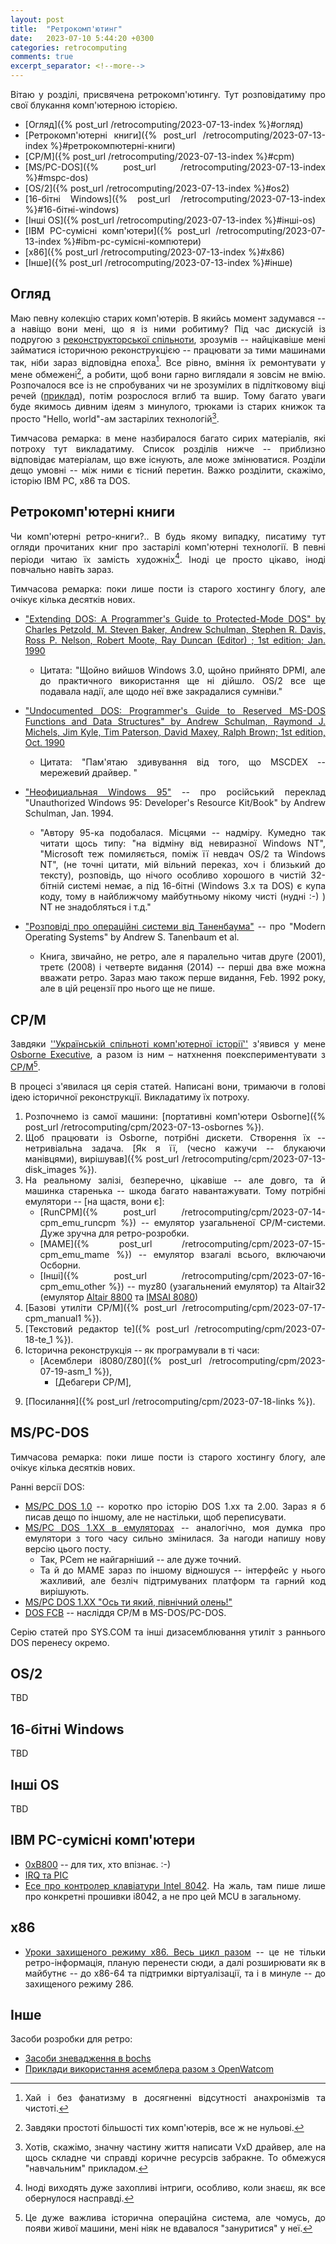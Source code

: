 ```yaml
---
layout: post
title:  "Ретрокомп'ютинг"
date:   2023-07-10 5:44:20 +0300
categories: retrocomputing
comments: true
excerpt_separator: <!--more-->
---
```


Вітаю у розділі, присвячена ретрокомп'ютингу. Тут розповідатиму про свої блукання комп'ютерною історією. 

- [Огляд]({% post_url /retrocomputing/2023-07-13-index %}#огляд)
- [Ретрокомп'ютерні книги]({% post_url /retrocomputing/2023-07-13-index %}#ретрокомпютерні-книги)
- [CP/M]({% post_url /retrocomputing/2023-07-13-index %}#cpm)
- [MS/PC-DOS]({% post_url /retrocomputing/2023-07-13-index %}#mspc-dos)
- [OS/2]({% post_url /retrocomputing/2023-07-13-index %}#os2)
- [16-бітні Windows]({% post_url /retrocomputing/2023-07-13-index %}#16-бітні-windows)
- [Інші OS]({% post_url /retrocomputing/2023-07-13-index %}#інші-os)
- [IBM PC-сумісні комп'ютери]({% post_url /retrocomputing/2023-07-13-index %}#ibm-pc-сумісні-компютери)
- [x86]({% post_url /retrocomputing/2023-07-13-index %}#x86)
- [Інше]({% post_url /retrocomputing/2023-07-13-index %}#інше)

<!--more-->

## Огляд

Маю певну колекцію старих комп'ютерів. В якийсь момент задумався -- а навіщо вони мені, що я із ними робитиму? Під час дискусій із подругою з [реконструкторської спільноти](https://www.facebook.com/groups/405499193349579), зрозумів -- найцікавіше мені займатися історичною реконструкцією -- працювати за тими машинами так, ніби зараз відповідна епоха[^1]. Все рівно, вміння їх ремонтувати у мене обмежені[^2], а робити, щоб вони гарно виглядали я зовсім не вмію. Розпочалося все із не спробуваних чи не зрозумілих в підлітковому віці речей ([приклад](http://indrekis2.blogspot.com/2013/02/dos-fcb.html)), потім розрослося вглиб та вшир. Тому багато уваги буде якимось дивним ідеям з минулого, трюками із старих книжок та просто "Hello, world"-ам застарілих технологій[^3].

<style>body {text-align: justify}</style> 

[^1]: Хай і без фанатизму в досягненні відсутності анахронізмів та чистоті. 

[^2]: Завдяки простоті більшості тих комп'ютерів, все ж не нульові.

[^3]: Хотів, скажімо, значну частину життя написати VxD драйвер, але на щось складне чи справді коричне ресурсів забракне. То обмежуся "навчальним" прикладом. 

Тимчасова ремарка: в мене назбиралося багато сирих матеріалів, які потроху тут викладатиму. Список розділів нижче -- приблизно відповідає матеріалам, що вже існують, але може змінюватися. Розділи дещо умовні -- між ними є тісний перетин. Важко розділити, скажімо, історію IBM PC, x86 та DOS.


## Ретрокомп'ютерні книги

Чи комп'ютерні ретро-книги?.. В будь якому випадку, писатиму тут огляди прочитаних книг про застарілі комп'ютерні технології. В певні періоди читаю їх замість художніх[^4]. Іноді це просто цікаво, іноді повчально навіть зараз. 

[^4]: Іноді виходять дуже захопливі інтриги, особливо, коли знаєш, як все обернулося насправді.

Тимчасова ремарка: поки лише пости із старого хостингу блогу, але очікує кілька десятків нових. 

- ["Extending DOS: A Programmer's Guide to Protected-Mode DOS" by Charles Petzold, M. Steven Baker, Andrew Schulman, Stephen R. Davis, Ross P. Nelson, Robert Moote, Ray Duncan (Editor) ; 1st edition; Jan. 1990](http://indrekis2.blogspot.com/2013/08/extending-dos-by-ray-duncan-et-al.html) 
  - Цитата: "Щойно вийшов Windows 3.0, щойно прийнято DPMI, але до практичного використання ще ні дійшло. OS/2 все ще подавала надії, але щодо неї вже закрадалися сумніви."

- ["Undocumented DOS: Programmer's Guide to Reserved MS-DOS Functions and Data Structures" by Andrew Schulman, Raymond J. Michels, Jim Kyle, Tim Paterson, David Maxey, Ralph Brown; 1st edition, Oct. 1990](http://indrekis2.blogspot.com/2018/07/undocumented-dos-1st-edition.html)
  - Цитата: "Пам'ятаю здивування від того, що MSCDEX -- мережевий драйвер. "

- ["Неофициальная Windows 95"](http://indrekis2.blogspot.com/2015/12/windows-95.html) -- про російський переклад "Unauthorized Windows 95: Developer's Resource Kit/Book" by Andrew Schulman, Jan. 1994.
  - "Автору 95-ка подобалася. Місцями -- надміру. Кумедно так читати щось типу: "на відміну від невиразної Windows NT", "Microsoft теж помиляється, поміж її невдач OS/2 та Windows NT", (не точні цитати, мій вільний переказ, хоч і близький до тексту), розповідь, що нічого особливо хорошого в чистій 32-бітній системі немає, а під 16-бітні (Windows 3.x та DOS) є купа коду, тому в найближчому майбутньому нікому чисті (нудні :-) ) NT не знадобляться і т.д."
  
- ["Розповіді про операційні системи від Таненбаума"](http://indrekis2.blogspot.com/2016/06/blog-post.html) -- про "Modern Operating Systems" by Andrew S. Tanenbaum et al. 
  - Книга, звичайно, не ретро, але я паралельно читав друге (2001), третє (2008) і четверте видання (2014) -- перші два вже можна вважати ретро. Зараз маю також перше видання, Feb. 1992 року, але в цій рецензії про нього ще не пише. 


## CP/M

Завдяки [''Українській спільноті комп'ютерної історії''](https://forum.it-museum.com/index.php) з'явився у мене [Osborne Executive](https://en.wikipedia.org/wiki/Osborne_Executive), а разом із ним &ndash; натхнення поекспериментувати з [CP/M](https://en.wikipedia.org/wiki/CP/M)[^6].

В процесі з'явилася ця серія статей. Написані вони, тримаючи в голові ідею історичної реконструкції. Викладатиму їх потроху.

1. Розпочнемо із самої машини: [портативні комп'ютери Osborne]({% post_url /retrocomputing/cpm/2023-07-13-osbornes %}).
2. Щоб працювати із Osborne, потрібні дискети. Створення їх -- нетривіальна задача. [Як я її, (чесно кажучи -- блукаючи манівцями), вирішував]({% post_url /retrocomputing/cpm/2023-07-13-disk_images %}).
3. На реальному залізі, безперечно, цікавіше -- але довго, та й машинка старенька -- шкода багато навантажувати. Тому потрібні емулятори -- [на щастя, вони є]:
   - [RunCPM]({% post_url /retrocomputing/cpm/2023-07-14-cpm_emu_runcpm %})  -- емулятор узагальненої CP/M-системи. Дуже зручна для ретро-розробки.
   - [MAME]({% post_url /retrocomputing/cpm/2023-07-15-cpm_emu_mame %})   -- емулятор взагалі всього, включаючи Осборни.
   - [Інші]({% post_url /retrocomputing/cpm/2023-07-16-cpm_emu_other %})  --  myz80 (узагальнений емулятор) та Altair32 (емулятор [Altair 8800](https://en.wikipedia.org/wiki/Altair_8800) та [IMSAI 8080](https://en.wikipedia.org/wiki/IMSAI_8080))
4. [Базові утиліти CP/M]({% post_url /retrocomputing/cpm/2023-07-17-cpm_manual1 %}).
5. [Текстовий редактор te]({% post_url /retrocomputing/cpm/2023-07-18-te_1 %}).
6. Історична реконструкція -- як програмували в ті часи:
   - [Асемблери i8080/Z80]({% post_url /retrocomputing/cpm/2023-07-19-asm_1 %}),
     - [Дебагери CP/M],
  <!-- ( post_url /retrocomputing/cpm/2023-07-20-debug_1 ) -- >
   - Ada,
   - Діалекти BASIC,
   - C та діалекти,
   - [COBOL],
   - Forth,
   - FORTRAN,
   - Modula-2,
   - MUMPS, 
   - Pascal, 
   - UCSD p-System -- діалект Pascal разом із ОС,
   - PL/I.
7. Інші тогочасні утиліти.
8.  Сучасні CP/M машини. <!-- https://rc2014.co.uk/  / https://github.com/wwarthen/RomWBW  -->
9.  [Посилання]({% post_url /retrocomputing/cpm/2023-07-18-links %}).

<!--
1. Щоб працювати із Osborne, потрібні дискети. Створення їх -- нетривіальна задача. [Як я її, (чесно кажучи -- блукаючи манівцями), вирішував](cpm/disk_images.md).
2. На реальному залізі, безперечно, цікавіше -- але довго, та й машинка старенька -- шкода багато навантажувати. Тому потрібні емулятори -- [на щастя, вони є](cpm/cpm_emu_1.md).
3. Базові утиліти.
4. [Текстовий редактор](cpm/te_1.md).
5. [Емуляція CP/M](cpm/cpm_emu_1.md).
6. Історична реконструкція -- як програмували в ті часи.
   - [Асемблер i8080/Z80](cpm/asm_1.md)
   - Ada
   - Діалекти BASIC
   - C та діалекти
   - [COBOL](cpm/cobol_1.md)
   - Forth
   - FORTRAN
   - Modula-2
   - MUMPS 
   - Pascal 
   - UCSD p-System -- діалект Pascal разом із ОС. 
   - PL/I
7. Інші тогочасні утиліти.
8. Сучасні CP/M машини. https://rc2014.co.uk/  / https://github.com/wwarthen/RomWBW 
9.  [Посилання](cpm/links.md)
-->

[^6]: Це дуже важлива історична операційна система, але чомусь, до появи живої машини, мені ніяк не вдавалося "зануритися" у неї. 


## MS/PC-DOS

Тимчасова ремарка: поки лише пости із старого хостингу блогу, але очікує кілька десятків нових. 

Ранні версії DOS: 
- [MS/PC DOS 1.0](http://indrekis2.blogspot.com/2013/02/mspc-dos-10.html) -- коротко про історію DOS 1.xx та 2.00. Зараз я б писав дещо по іншому, але не настільки, щоб переписувати.
- [MS/PC DOS 1.XX в емуляторах](http://indrekis2.blogspot.com/2013/02/mspc-dos-1xx.html) -- аналогічно, моя думка про емулятори з того часу сильно змінилася. За нагоди напишу нову версію цього посту.
  - Так, PCem не найгарніший -- але дуже точний. 
  - Та й до MAME зараз по іншому відношуся -- інтерфейс у нього жахливий, але безліч підтримуваних платформ та гарний код вирішують. 
- [MS/PC DOS 1.XX "Ось ти який, північний олень!"](http://indrekis2.blogspot.com/2013/02/mspc-dos-1xx_25.html)
- [DOS FCB](http://indrekis2.blogspot.com/2013/02/dos-fcb.html) -- насліддя CP/M в MS-DOS/PC-DOS.


Серію статей про SYS.COM та інші дизасемблювання утиліт з раннього DOS перенесу окремо. 
<!-- http://indrekis2.blogspot.com/2013/04/datecom-pc-dos-100.html 
http://indrekis2.blogspot.com/2013/04/timecom-pc-dos-100.html 
http://indrekis2.blogspot.com/2013/08/chkdskcom-pc-dos-100.html
http://indrekis2.blogspot.com/2013/05/syscom-pcms-dos.html 
http://indrekis2.blogspot.com/2013/05/syscom-pc-dos-100.html
http://indrekis2.blogspot.com/2013/05/syscom-pc-dos-110.html
http://indrekis2.blogspot.com/2013/06/syscom-pc-dos-200.html
http://indrekis2.blogspot.com/2013/06/syscom-pc-dos-210.html
http://indrekis2.blogspot.com/2013/06/syscom-dos-211.html
http://indrekis2.blogspot.com/2013/06/syscom-181-compaq-dos-212.html
http://indrekis2.blogspot.com/2013/07/syscom-86-dos.html
http://indrekis2.blogspot.com/2013/10/syscom-pc-dos-300.html
http://indrekis2.blogspot.com/2013/12/syscom-pc-dos-300-printf.html
http://indrekis2.blogspot.com/2013/12/syscom-pc-dos-300-sys.html
http://indrekis2.blogspot.com/2022/09/syscom-pc-dos-210-microsoft.html
http://indrekis2.blogspot.com/2017/10/syscom-pc-dos-310.html
-->


## OS/2

TBD

## 16-бітні Windows 

TBD

## Інші OS

TBD

## IBM PC-сумісні комп'ютери

- [0xB800](http://indrekis2.blogspot.com/2019/04/0xb800.html) -- для тих, хто впізнає. :-) 
- [IRQ та PIC](http://indrekis2.blogspot.com/2011/06/5.html)
- [Есе про контролер клавіатури Intel 8042](http://indrekis2.blogspot.com/2011/06/intel-8042.html). На жаль, там пише лише про конкретні прошивки i8042, а не про цей MCU в загальному.

## x86 

- [Уроки захищеного режиму x86. Весь цикл разом](http://indrekis2.blogspot.com/2011/08/x86.html) -- це не тільки ретро-інформація, планую перенести сюди, а далі розширювати як в майбутнє -- до x86-64 та підтримки віртуалізації, та і в минуле -- до захищеного режиму 286.

## Інше 

Засоби розробки для ретро:
- [Засоби зневадження в bochs](http://indrekis2.blogspot.com/2011/05/bochs.html)
- [Приклади використання асемблера разом з OpenWatcom](http://indrekis2.blogspot.com/2011/05/openwatcom.html)
